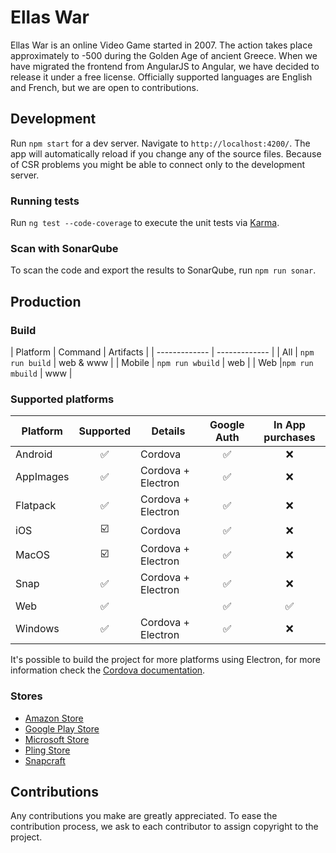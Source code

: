 # Ellas War

Ellas War is an online Video Game started in 2007. The action takes place approximately to -500 during the Golden Age of ancient Greece. When we have migrated the frontend from AngularJS to Angular, we have decided to release it under a free license. Officially supported languages are English and French, but we are open to contributions.

## Development

Run `npm start` for a dev server. Navigate to `http://localhost:4200/`. The app will automatically reload if you change any of the source files. Because of CSR problems you might be able to connect only to the development server.

### Running tests

Run `ng test --code-coverage` to execute the unit tests via [Karma](https://karma-runner.github.io).

### Scan with SonarQube

To scan the code and export the results to SonarQube, run `npm run sonar`.

## Production

### Build

| Platform | Command | Artifacts |
| ------------- | ------------- |
| All | `npm run build` | web & www |
| Mobile | `npm run wbuild` | web |
| Web |`npm run mbuild` | www |

### Supported platforms

| Platform | Supported | Details | Google Auth | In App purchases |
| ------------- |:-------------:| ----- |:-----:|:-----:|
| Android | :white_check_mark: | Cordova | :white_check_mark: | :x: |
| AppImages | :white_check_mark: | Cordova + Electron | :white_check_mark: | :x: |
| Flatpack | :white_check_mark: | Cordova + Electron | :white_check_mark: | :x: |
| iOS | :ballot_box_with_check: | Cordova | :white_check_mark: | :x: |
| MacOS | :ballot_box_with_check: | Cordova + Electron | :white_check_mark: | :x: |
| Snap | :white_check_mark: | Cordova + Electron | :white_check_mark: | :x: |
| Web | :white_check_mark: | | :white_check_mark: | :white_check_mark: |
| Windows | :white_check_mark: | Cordova + Electron | :white_check_mark: | :x: |

It's possible to build the project for more platforms using Electron, for more information check the [Cordova documentation](https://cordova.apache.org/docs/en/latest/guide/platforms/electron/index.html).

### Stores
- [Amazon Store](https://www.amazon.fr/Virgil-Ellas-War/dp/B079CHD5BX)
- [Google Play Store](https://play.google.com/store/apps/details?id=com.ellaswar.ewnextmobile)
- [Microsoft Store](https://www.microsoft.com/p/ellas-war/9p12xq81l3qp)
- [Pling Store](https://www.pling.com/p/1891540)
- [Snapcraft](https://snapcraft.io/ellaswar)

## Contributions
Any contributions you make are greatly appreciated. To ease the contribution process, we ask to each contributor to assign copyright to the project.
